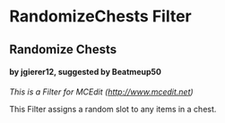 # RandomizeChests Filter
## Randomize Chests
#### by jgierer12, suggested by Beatmeup50

*This is a Filter for MCEdit (http://www.mcedit.net)*

This Filter assigns a random slot to any items in a chest.